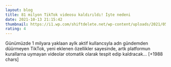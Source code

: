 ```yaml
--- 
layout: blog
title: 81 milyon TikTok videosu kaldırıldı! İşte nedeni
date: 2021-10-13 21:15:42
thumbnail: https://i1.wp.com/shiftdelete.net/wp-content/uploads/2021/05/tiktok-text-to-speech-ozelliginde-degisiklige-gitti.jpg?fit=1280%2C720&ssl=1
rating: 4
---
```

Günümüzde 1 milyara yaklaan aylk aktif kullancsyla adn gündemden düürmeyen TikTok, yeni eklenen özellikler sayesinde, artk platformun kurallarna uymayan videolar otomatik olarak tespit edip kaldracak… [+1988 chars]